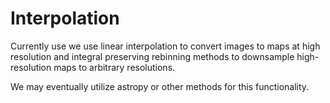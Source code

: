 # Interpolation
Currently use we use linear interpolation to convert images to maps at high resolution
and integral preserving rebinning methods to downsample high-resolution maps to arbitrary resolutions. 

We may eventually utilize astropy or other methods for this functionality.
